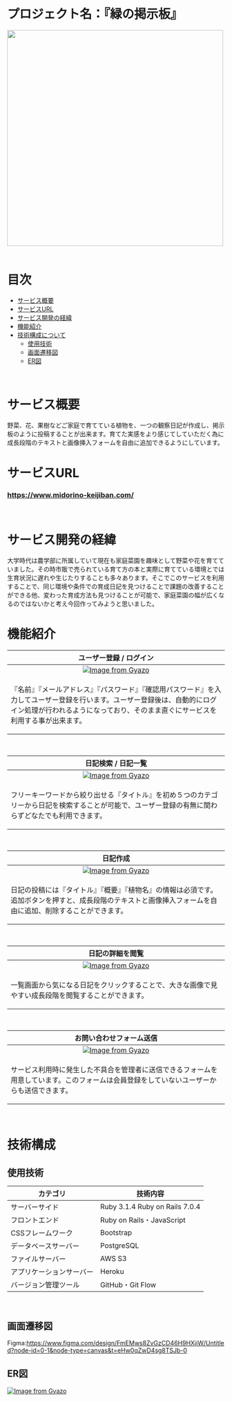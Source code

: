 # プロジェクト名：『緑の掲示板』
<img width="500" src="app/assets/images/ogp.jpg"><br>
<br>

# 目次
- [サービス概要](#-サービス概要)
- [サービスURL](#-サービスurl)
- [サービス開発の経緯](#-サービス開発の経緯)
- [機能紹介](#-機能紹介)
- [技術構成について](#-技術構成について)
  - [使用技術](#使用技術)
  - [画面遷移図](#画面遷移図)
  - [ER図](#ER図)
<br>

# サービス概要
野菜、花、果樹などご家庭で育てている植物を、一つの観察日記が作成し、掲示板のように投稿することが出来ます。育てた実感をより感じてしていただく為に成長段階のテキストと画像挿入フォームを自由に追加できるようにしています。
<br>

# サービスURL
### https://www.midorino-keijiban.com/<br>
<br>

# サービス開発の経緯
大学時代は農学部に所属していて現在も家庭菜園を趣味として野菜や花を育てていました。その時市販で売られている育て方の本と実際に育てている環境とでは生育状況に遅れや生じたりすることも多々あります。そこでこのサービスを利用することで、同じ環境や条件での育成日記を見つけることで課題の改善することができる他、変わった育成方法も見つけることが可能で、家庭菜園の幅が広くなるのではないかと考え今回作ってみようと思いました。
<br>

# 機能紹介
| ユーザー登録 / ログイン |
| :---: | 
| [![Image from Gyazo](https://i.gyazo.com/cb69e9b5a8189c573679418be7c5874f.png)](https://gyazo.com/cb69e9b5a8189c573679418be7c5874f)|
| <p align="left">『名前』『メールアドレス』『パスワード』『確認用パスワード』を入力してユーザー登録を行います。ユーザー登録後は、自動的にログイン処理が行われるようになっており、そのまま直ぐにサービスを利用する事が出来ます。</p> |
<br>

| 日記検索 / 日記一覧 |
| :---: | 
| [![Image from Gyazo](https://i.gyazo.com/5d6d9da8e88ccd8dfdfcbeddc0089b91.png)](https://gyazo.com/5d6d9da8e88ccd8dfdfcbeddc0089b91)|
| <p align="left">フリーキーワードから絞り出せる『タイトル』を初め５つのカテゴリーから日記を検索することが可能で、ユーザー登録の有無に関わらずどなたでも利用できます。</p> |
<br>

| 日記作成 |
| :---: | 
| [![Image from Gyazo](https://i.gyazo.com/5e53cdaad91f1eddde1e7807f67227c5.gif)](https://gyazo.com/5e53cdaad91f1eddde1e7807f67227c5)|
| <p align="left">日記の投稿には『タイトル』『概要』『植物名』の情報は必須です。追加ボタンを押すと、成長段階のテキストと画像挿入フォームを自由に追加、削除することができます。</p> |
<br>

| 日記の詳細を閲覧 |
| :---: | 
| [![Image from Gyazo](https://i.gyazo.com/3c09f5267da7798f75b7289b4cbe3414.png)](https://gyazo.com/3c09f5267da7798f75b7289b4cbe3414)|
| <p align="left">一覧画面から気になる日記をクリックすることで、大きな画像で見やすい成長段階を閲覧することができます。</p> |
<br>

| お問い合わせフォーム送信 |
| :---: | 
| [![Image from Gyazo](https://i.gyazo.com/2afc0ba0bc558235bd51d07cdc497e7f.png)](https://gyazo.com/2afc0ba0bc558235bd51d07cdc497e7f)|
| <p align="left">サービス利用時に発生した不具合を管理者に送信できるフォームを用意しています。このフォームは会員登録をしていないユーザーからも送信できます。</p> |
<br>

# 技術構成

## 使用技術
| カテゴリ | 技術内容 |
| --- | --- | 
| サーバーサイド | Ruby 3.1.4 Ruby on Rails 7.0.4|
| フロントエンド | Ruby on Rails・JavaScript |
| CSSフレームワーク | Bootstrap |
| データベースサーバー | PostgreSQL |
| ファイルサーバー | AWS S3 |
| アプリケーションサーバー | Heroku |
| バージョン管理ツール | GitHub・Git Flow |
<br>

## 画面遷移図
Figma:https://www.figma.com/design/FmEMws8ZvGzCD46H9HXjiW/Untitled?node-id=0-1&node-type=canvas&t=eHw0qZwD4sg8TSJb-0
<br>

## ER図
[![Image from Gyazo](https://i.gyazo.com/569dcd476be32a3e265fdeea1901d677.png)](https://gyazo.com/569dcd476be32a3e265fdeea1901d677)
<br>
